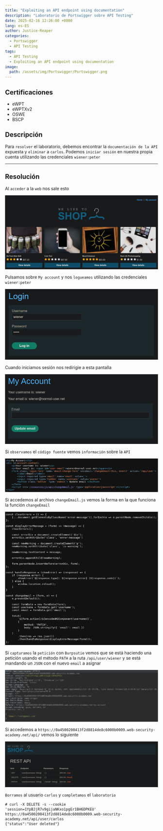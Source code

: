 ```yaml
---
title: "Exploiting an API endpoint using documentation"
description: "Laboratorio de Portswigger sobre API Testing"
date: 2025-02-16 12:26:00 +0800
lang: es-ES
author: Justice-Reaper
categories:
  - Portswigger
  - API Testing
tags:
  - API Testing
  - Exploiting an API endpoint using documentation
image:
  path: /assets/img/Portswigger/Portswigger.png
---
```


## Certificaciones

- eWPT
- eWPTXv2
- OSWE
- BSCP
  
## Descripción

Para `resolver` el laboratorio, debemos encontrar la `documentación de la API` expuesta y `eliminar` a `carlos`. Podemos `iniciar sesión` en nuestra propia cuenta utilizando las credenciales `wiener:peter`

---

## Resolución

Al `acceder` a la `web` nos sale esto

![](/assets/img/API-Testing-Lab-1/image_1.png)

Pulsamos sobre `My account` y nos `logueamos` utilizando las credenciales `wiener:peter`

![](/assets/img/API-Testing-Lab-1/image_2.png)

Cuando iniciamos sesión nos redirigie a esta pantalla

![](/assets/img/API-Testing-Lab-1/image_3.png)

Si `observamos` el `código fuente` vemos `información` sobre la `API`

![](/assets/img/API-Testing-Lab-1/image_4.png)

Si accedemos al archivo `changeEmail.js` vemos la forma en la que funciona la función `changeEmail`

![](/assets/img/API-Testing-Lab-1/image_5.png)

Si `capturamos` la `petición` con `Burpsutie` vemos que se está haciendo una petición usando el método `PATH` a la ruta `/api/user/wiener` y se está mandando un `JSON` con el nuevo `email` a asignar

![](/assets/img/API-Testing-Lab-1/image_6.png)

Si accedemos a `https://0a4500200413f2d8814de8c6000b0009.web-security-academy.net/api/` vemos lo siguiente

![](/assets/img/API-Testing-Lab-1/image_7.png)

`Borramos` al usuario `carlos` y `completamos` el `laboratorio`

```
# curl -X DELETE -s --cookie 'session=1YpBJjR7v9gijaNKxo1pgEr1BH6DPKEU' https://0a4500200413f2d8814de8c6000b0009.web-security-academy.net/api/user/carlos
{"status":"User deleted"} 
```
